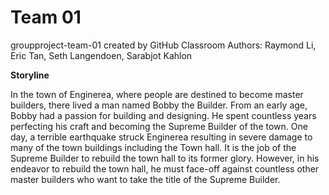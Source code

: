 # Team 01
groupproject-team-01 created by GitHub Classroom
Authors: Raymond Li, Eric Tan, Seth Langendoen, Sarabjot Kahlon

**Storyline**

In the town of Enginerea, where people are destined to become master builders, there lived a man named Bobby the Builder. From an early age, Bobby had a passion for building and designing. He spent countless years perfecting his craft and becoming the Supreme Builder of the town. 
One day, a terrible earthquake struck Enginerea resulting in severe damage to many of the town buildings including the Town hall. It is the job of the Supreme Builder to rebuild the town hall to its former glory. However, in his endeavor to rebuild the town hall, he must face-off against countless other master builders who want to take the title of the Supreme Builder.
